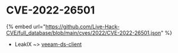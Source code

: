 # CVE-2022-26501
{% embed url="https://github.com/Live-Hack-CVE/full_database/blob/main/cves/2022/CVE-2022-26501.json" %}

* LeakIX ~> [veeam-ds-client](https://www.alice-snow.ru/2022/database/cve-2022-26501/veeam-ds-client-leakix)